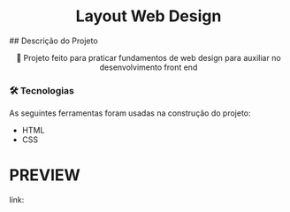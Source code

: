 <h1 align="center">Layout Web Design</h1>
## Descrição do Projeto
<p align="center">🚀 Projeto feito para praticar fundamentos de web design para auxiliar no desenvolvimento front end</p>

### 🛠 Tecnologias

As seguintes ferramentas foram usadas na construção do projeto:
- HTML
- CSS

PREVIEW
===============

link: 
